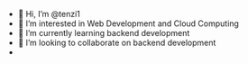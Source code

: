 - 👋 Hi, I’m @tenzi1
- 👀 I’m interested in Web Development and Cloud Computing
- 🌱 I’m currently learning backend development
- 💞️ I’m looking to collaborate on backend development
-

<!---
tenzi1/tenzi1 is a ✨ special ✨ repository because its `README.md` (this file) appears on your GitHub profile.
You can click the Preview link to take a look at your changes.
--->
